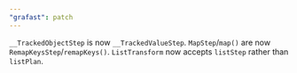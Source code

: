 ```yaml
---
"grafast": patch
---
```


`__TrackedObjectStep` is now `__TrackedValueStep`. `MapStep`/`map()` are now
`RemapKeysStep`/`remapKeys()`. `ListTransform` now accepts `listStep` rather
than `listPlan`.

